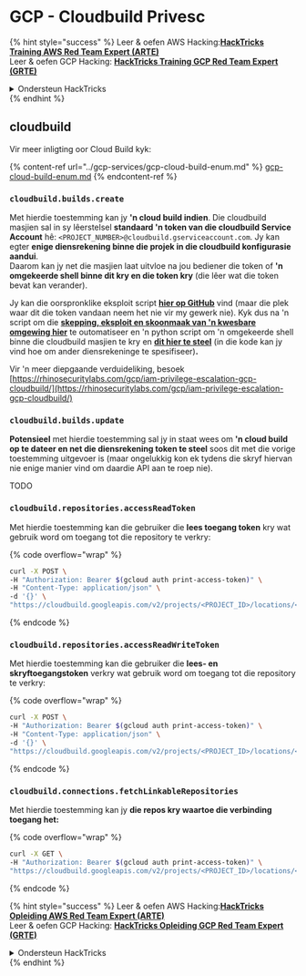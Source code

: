 # GCP - Cloudbuild Privesc

{% hint style="success" %}
Leer & oefen AWS Hacking:<img src="../../../.gitbook/assets/image (1).png" alt="" data-size="line">[**HackTricks Training AWS Red Team Expert (ARTE)**](https://training.hacktricks.xyz/courses/arte)<img src="../../../.gitbook/assets/image (1).png" alt="" data-size="line">\
Leer & oefen GCP Hacking: <img src="../../../.gitbook/assets/image (2).png" alt="" data-size="line">[**HackTricks Training GCP Red Team Expert (GRTE)**<img src="../../../.gitbook/assets/image (2).png" alt="" data-size="line">](https://training.hacktricks.xyz/courses/grte)

<details>

<summary>Ondersteun HackTricks</summary>

* Kyk na die [**subskripsie planne**](https://github.com/sponsors/carlospolop)!
* **Sluit aan by die** 💬 [**Discord groep**](https://discord.gg/hRep4RUj7f) of die [**telegram groep**](https://t.me/peass) of **volg** ons op **Twitter** 🐦 [**@hacktricks\_live**](https://twitter.com/hacktricks\_live)**.**
* **Deel hacking truuks deur PRs in te dien na die** [**HackTricks**](https://github.com/carlospolop/hacktricks) en [**HackTricks Cloud**](https://github.com/carlospolop/hacktricks-cloud) github repos.

</details>
{% endhint %}

## cloudbuild

Vir meer inligting oor Cloud Build kyk:

{% content-ref url="../gcp-services/gcp-cloud-build-enum.md" %}
[gcp-cloud-build-enum.md](../gcp-services/gcp-cloud-build-enum.md)
{% endcontent-ref %}

### `cloudbuild.builds.create`

Met hierdie toestemming kan jy **'n cloud build indien**. Die cloudbuild masjien sal in sy lêerstelsel **standaard 'n token van die cloudbuild Service Account** hê: `<PROJECT_NUMBER>@cloudbuild.gserviceaccount.com`. Jy kan egter **enige diensrekening binne die projek in die cloudbuild konfigurasie aandui**.\
Daarom kan jy net die masjien laat uitvloe na jou bediener die token of **'n omgekeerde shell binne dit kry en die token kry** (die lêer wat die token bevat kan verander).

Jy kan die oorspronklike eksploit script [**hier op GitHub**](https://github.com/RhinoSecurityLabs/GCP-IAM-Privilege-Escalation/blob/master/ExploitScripts/cloudbuild.builds.create.py) vind (maar die plek waar dit die token vandaan neem het nie vir my gewerk nie). Kyk dus na 'n script om die [**skepping, eksploit en skoonmaak van 'n kwesbare omgewing hier**](https://github.com/carlospolop/gcp\_privesc\_scripts/blob/main/tests/f-cloudbuild.builds.create.sh) te outomatiseer en 'n python script om 'n omgekeerde shell binne die cloudbuild masjien te kry en [**dit hier te steel**](https://github.com/carlospolop/gcp\_privesc\_scripts/blob/main/tests/f-cloudbuild.builds.create.py) (in die kode kan jy vind hoe om ander diensrekeninge te spesifiseer)**.**

Vir 'n meer diepgaande verduideliking, besoek [https://rhinosecuritylabs.com/gcp/iam-privilege-escalation-gcp-cloudbuild/](https://rhinosecuritylabs.com/gcp/iam-privilege-escalation-gcp-cloudbuild/)

### `cloudbuild.builds.update`

**Potensieel** met hierdie toestemming sal jy in staat wees om **'n cloud build op te dateer en net die diensrekening token te steel** soos dit met die vorige toestemming uitgevoer is (maar ongelukkig kon ek tydens die skryf hiervan nie enige manier vind om daardie API aan te roep nie).

TODO

### `cloudbuild.repositories.accessReadToken`

Met hierdie toestemming kan die gebruiker die **lees toegang token** kry wat gebruik word om toegang tot die repository te verkry:

{% code overflow="wrap" %}
```bash
curl -X POST \
-H "Authorization: Bearer $(gcloud auth print-access-token)" \
-H "Content-Type: application/json" \
-d '{}' \
"https://cloudbuild.googleapis.com/v2/projects/<PROJECT_ID>/locations/<LOCATION>/connections/<CONN_ID>/repositories/<repo-id>:accessReadToken"
```
{% endcode %}

### `cloudbuild.repositories.accessReadWriteToken`

Met hierdie toestemming kan die gebruiker die **lees- en skryftoegangstoken** verkry wat gebruik word om toegang tot die repository te verkry:

{% code overflow="wrap" %}
```bash
curl -X POST \
-H "Authorization: Bearer $(gcloud auth print-access-token)" \
-H "Content-Type: application/json" \
-d '{}' \
"https://cloudbuild.googleapis.com/v2/projects/<PROJECT_ID>/locations/<LOCATION>/connections/<CONN_ID>/repositories/<repo-id>:accessReadWriteToken"
```
{% endcode %}

### `cloudbuild.connections.fetchLinkableRepositories`

Met hierdie toestemming kan jy **die repos kry waartoe die verbinding toegang het:** 

{% code overflow="wrap" %}
```bash
curl -X GET \
-H "Authorization: Bearer $(gcloud auth print-access-token)" \
"https://cloudbuild.googleapis.com/v2/projects/<PROJECT_ID>/locations/<LOCATION>/connections/<CONN_ID>:fetchLinkableRepositories"
```
{% endcode %}

{% hint style="success" %}
Leer & oefen AWS Hacking:<img src="../../../.gitbook/assets/image (1).png" alt="" data-size="line">[**HackTricks Opleiding AWS Red Team Expert (ARTE)**](https://training.hacktricks.xyz/courses/arte)<img src="../../../.gitbook/assets/image (1).png" alt="" data-size="line">\
Leer & oefen GCP Hacking: <img src="../../../.gitbook/assets/image (2).png" alt="" data-size="line">[**HackTricks Opleiding GCP Red Team Expert (GRTE)**<img src="../../../.gitbook/assets/image (2).png" alt="" data-size="line">](https://training.hacktricks.xyz/courses/grte)

<details>

<summary>Ondersteun HackTricks</summary>

* Kyk na die [**subskripsie planne**](https://github.com/sponsors/carlospolop)!
* **Sluit aan by die** 💬 [**Discord groep**](https://discord.gg/hRep4RUj7f) of die [**telegram groep**](https://t.me/peass) of **volg** ons op **Twitter** 🐦 [**@hacktricks\_live**](https://twitter.com/hacktricks\_live)**.**
* **Deel hacking truuks deur PRs in te dien na die** [**HackTricks**](https://github.com/carlospolop/hacktricks) en [**HackTricks Cloud**](https://github.com/carlospolop/hacktricks-cloud) github repos.

</details>
{% endhint %}
